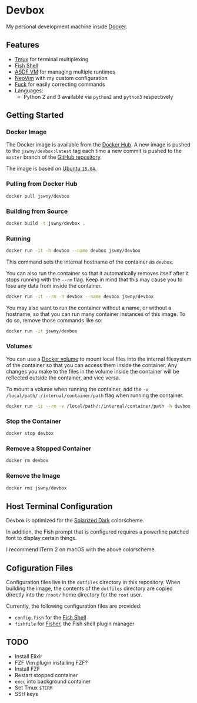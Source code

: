 # Devbox
My personal development machine inside [Docker](https://www.docker.com/).

## Features
- [Tmux](https://github.com/tmux/tmux) for terminal multiplexing
- [Fish Shell](https://fishshell.com/)
- [ASDF VM](https://github.com/asdf-vm/asdf) for managing multiple runtimes
- [NeoVim](https://neovim.io/) with my custom configuration
- [Fuck](https://github.com/nvbn/thefuck) for easily correcting commands
- Languages:
  - Python 2 and 3 available via `python2` and `python3` respectively

## Getting Started
### Docker Image
The Docker image is available from the [Docker Hub](https://hub.docker.com/r/jswny/devbox). A new image is pushed to the `jswny/devbox:latest` tag each time a new commit is pushed to the `master` branch of the [GitHub repository](https://github.com/jswny/devbox).

The image is based on [Ubuntu `18.04`](https://hub.docker.com/_/ubuntu).

### Pulling from Docker Hub
```sh
docker pull jswny/devbox
```

### Building from Source
```sh
docker build -t jswny/devbox .
```

### Running
```sh
docker run -it -h devbox --name devbox jswny/devbox
```
This command sets the internal hostname of the container as `devbox`.

You can also run the container so that it automatically removes itself after it stops running with the `--rm` flag. Keep in mind that this may cause you to lose any data from inside the container.
```sh
docker run -it --rm -h devbox --name devbox jswny/devbox
```

You may also want to run the container without a name, or without a hostname, so that you can run many container instances of this image. To do so, remove those commands like so:
```sh
docker run -it jswny/devbox
```

### Volumes
You can use a [Docker volume](https://docs.docker.com/storage/volumes/) to mount local files into the internal filesystem of the container so that you can access them inside the container. Any changes you make to the files in the volume inside the container will be reflected outside the container, and vice versa.

To mount a volume when running the container, add the `-v /local/path/:/internal/container/path` flag when running the container.

```sh
docker run -it --rm -v /local/path/:/internal/container/path -h devbox --name devbox jswny/devbox
```

### Stop the Container
```sh
docker stop devbox
```

### Remove a Stopped Container
```sh
docker rm devbox
```

### Remove the Image
```sh
docker rmi jswny/devbox
```

## Host Terminal Configuration
Devbox is optimized for the [Solarized Dark](https://ethanschoonover.com/solarized/) colorscheme.

In addition, the Fish prompt that is configured requires a powerline patched font to display certain things.

I recommend iTerm 2 on macOS with the above colorscheme.

## Cofiguration Files
Configuration files live in the `dotfiles` directory in this repository. When building the image, the contents of the `dotfiles` directory are copied directly into the `/root/` home directory for the `root` user.

Currently, the following configuration files are provided:
- `config.fish` for the [Fish Shell](https://fishshell.com/)
- `fishfile` for [Fisher](https://github.com/jorgebucaran/fisher), the Fish shell plugin manager

## TODO
- Install Elixir
- FZF Vim plugin installing FZF?
- Install FZF
- Restart stopped container
- `exec` into background container
- Set Tmux `$TERM`
- SSH keys